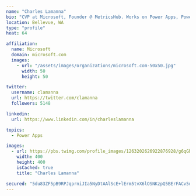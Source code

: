 ```yaml
---
name: "Charles Lamanna"
bio: "CVP at Microsoft, Founder @ MetricsHub. Works on Power Apps, Power Automate, Power Virtual Agent, Common Data Service and Dynamics 365."
location: Bellevue, WA
type: "profile"
heat: 64

affiliation:
  name: Microsoft
  domain: microsoft.com
  images:
    - url: "/assets/images/organizations/microsoft.com-50x50.jpg"
      width: 50
      height: 50

twitter:
  username: clamanna
  url: https://twitter.com/clamanna
  followers: 5148

linkedin:
  url: https://www.linkedin.com/in/charleslamanna

topics:
  - Power Apps

images:
  - url: https://pbs.twimg.com/profile_images/1263202626922876928/g6qGbHZ-_400x400.jpg
    width: 400
    height: 400
    isCached: true
    title: "Charles Lamanna"

secured: "5du83ZF5pB9RPJqprniJIa5NyDtAAlScE+lErm5tvX6lOSNKzpQ5BErFACv5ucjbLCDdxThQbfV215voiGlPTODYf7i8LIow4/mMz/l3yKVwE4SPGg021NIYzkhdlKz4DZx9lj7+YkResjALxTUzzVl3v6ECPF3+5+qouv8GmXpELy23UuB4nozlwr3Vgi2oJIc6u3r0UEjvQKfwalujJILq7e15bodwYcypo+FBUo8K4IE1rS491wNmpvIf7wssDvlMhK3gtCd0H98jyvXu7vY31L/UYa+ptoy26XvFJyx3m6KtGW0J9B4HZ3b2DlqIcIN6QWG5avMmXFt9I9e791pSR1W/J+tCLTRuR+ZPaquwicwqNImq1zcE1t8Rj2of1vyUIRh0JbNCmjdYYlKGTJ2oEKcLLAqkc9CF8qVkXd4=;MsX+KDIBSQUsi5xTAxpnXg=="
---
```


